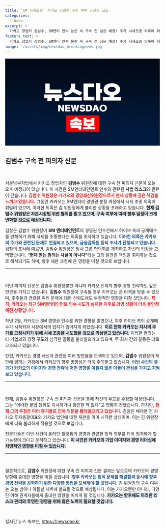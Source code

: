 ```yaml
---
title: ‘SM 시세조종’ 카카오 김범수 구속 여부 긴장감 고조
categories:
  - News
excerpt: >
  카카오 창업자 김범수, SM엔터 인수 논란 속 구속 전 심문 예정! 주가 시세조종 의혹에 휘말린 그가 과연 벗어날 수 있을까? 긴박감 넘치는 법정 대결의 한복판으로 들어선 김범수의 운명은?
feature_text: >
  카카오 창업자 김범수, SM엔터 인수 논란 속 구속 전 심문 예정! 주가 시세조종 의혹에 휘말린 그가 과연 벗어날 수 있을까? 긴박감 넘치는 법정 대결의 한복판으로 들어선 김범수의 운명은?
image: '/assets/img/newsdao_breakingnews.jpg'
---
```


<p><img src="/assets/img/newsdao_breakingnews.jpg" alt="cryptoinkorea 속보" /></p>

<h2 data-ke-size="size26">김범수 구속 전 피의자 신문</h2>

<p data-ke-size="size16">&nbsp;</p>

<p>서울남부지법에서 카카오 창업자인 <b>김범수</b> 위원장에 대한 구속 전 피의자 신문이 오늘 오후 예정되어 있습니다. 이 사건은 SM엔터테인먼트 인수와 관련된 <strong>사법 리스크</strong>와 관련이 깊습니다. <b><span style="color: #ee2323;">김범수 위원장은 카카오의 경영쇄신위원장으로서 현재 상황에 깊은 책임을 느끼고 있습니다.</span></b> 그동안 카카오는 SM엔터의 경영권 분쟁 과정에서 시세 조종 의혹에 휘말려 있으며, 이러한 의혹은 김 위원장에게 불리한 상황을 초래하고 있습니다. <b><span style="background-color: #21538527;">현재 김범수 위원장은 자본시장법 위반 혐의를 받고 있으며, 구속 여부에 따라 향후 일정이 크게 변화할 것으로 예상됩니다.</span></b> </p>

<p>검찰은 김범수 위원장이 <strong>SM 엔터테인먼트</strong>의 경영권 인수전에서 하이브 측의 공개매수를 방해하기 위해 시세를 조종했다는 의혹을 조사하고 있습니다. <b><span style="color: #1a5490;">이러한 의혹은 카카오의 주가와 관련된 문제로 연결되고 있으며, 금융감독원 등의 조사가 진행되고 있습니다.</span></b> 검찰의 조사에 따르면, 김범수 위원장은 임시 그룹 협의회를 개최하고 자신의 입장을 고백했습니다. <b>“현재 받는 혐의는 사실이 아니다”</b>라는 그의 발언은 책임을 회피하는 것으로 해석되기도 하며, 향후 재판 과정에 큰 영향을 미칠 것으로 보입니다. </p>

<hr />

<p data-ke-size="size16">&nbsp;</p>

<p>이번 피의자 신문은 김범수 위원장뿐만 아니라 카카오 전체의 향후 경영 전략과도 깊은 연관을 가지고 있습니다. <b>김범수</b> 위원장이 구속될 경우 카카오는 큰 타격을 받을 수 있으며, 주주들과 관련된 여러 문제에 대한 신뢰도에도 부정적인 영향을 미칠 것입니다. <b><span style="color: #ee2323;">특히, 카카오는 최근 SM엔터테인먼트 인수 시도가 실패한 이후로 경영 상황이 더욱 불안정해진 상황입니다.</span></b> </p>

<p>작년 2월, 카카오는 SM 경영권 인수를 위한 경쟁을 벌였으나, 이후 하이브 측의 공개매수가 시작되자 시장에서의 입지가 좁아지게 되었습니다. <b><span style="background-color: #21538527;">이로 인해 카카오는 자사의 주가를 고정시키기 위해 시세 조종을 시도했을 것으로 의심받고 있습니다.</span></b> 이러한 혐의는 타 기업과의 경쟁 구도와 심각한 갈등을 불러일으키고 있으며, 두 회사 간의 갈등은 더욱 고조되고 있습니다. </p>

<p>한편, 카카오는 경영 쇄신과 관련된 여러 방안들을 모색하고 있으며, <b>김범수</b> 위원장이 재판에 임하는 과정에서 카카오의 향후 방향성은 더욱 주목받고 있습니다. <b><span style="color: #1a5490;">이번 사건의 결과가 카카오의 이미지와 경영 전략에 어떤 영향을 미칠지 많은 이들이 관심을 가지고 지켜보고 있습니다.</span></b> </p>

<hr />

<p data-ke-size="size16">&nbsp;</p>

<p>현재, 김범수 위원장은 구속 전 피의자 신문을 통해 자신의 무고를 주장할 예정입니다. 그는 "어떠한 불법 행위도 지시하거나 용인한 적 없다"고 명확히 전했습니다. 하지만, <b><span style="color: #ee2323;">현재 그의 주장은 여러 증거들로 인해 의문을 불러일으키고 있습니다.</span></b> 검찰은 배재현 전 카카오 투자총괄대표와 카카오 법인에 대한 재판을 이미 시작한 상태이며, 이는 김 위원장에게 더욱 불리하게 작용할 것으로 보입니다. </p>

<p>전문가들은 이번 사건이 온라인 플랫폼의 경영과 관련한 법적 의무를 더욱 엄격하게 할 가능성이 크다고 분석하고 있습니다. <b><span style="background-color: #21538527;">이 사건은 카카오의 기업 이미지와 경영 리더십에 치명적인 영향을 미칠 수 있습니다.</span></b> </p>

<hr />

<p data-ke-size="size16">&nbsp;</p>

<p>결론적으로, <b>김범수</b> 위원장에 대한 구속 전 피의자 신문 결과는 앞으로의 카카오의 경영 방향에 중대한 영향을 미칠 것입니다. <b><span style="color: #1a5490;">향후 카카오는 법적 문제를 해결함과 동시에 향후 경영 전략을 강화하기 위한 다양한 방법을 모색해야 할 것입니다.</span></b> 김 위원장의 구속 여부는 오늘 밤이나 이튿날 새벽에 발표될 것으로 예상됩니다. 이는 카카오뿐만 아니라, 다양한 이해 관계자들에게 중대한 영향을 미치게 될 것입니다. <b><span style="background-color: #21538527;">카카오는 향후에도 이러한 리스크 관리와 투명한 경영을 위해 많은 노력이 필요할 것입니다.</span></b> </p>

<p data-ke-size="size16">&nbsp;</p>
실시간 뉴스 속보는, <a href="https://newsdao.kr" rel="dofollow">https://newsdao.kr</a>



